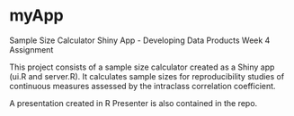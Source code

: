 # myApp
Sample Size Calculator Shiny App - Developing Data Products Week 4 Assignment

This project consists of a sample size calculator created as a Shiny app (ui.R and server.R).  It calculates sample sizes for reproducibility studies
of continuous measures assessed by the intraclass correlation coefficient.

A presentation created in R Presenter is also contained in the repo.
